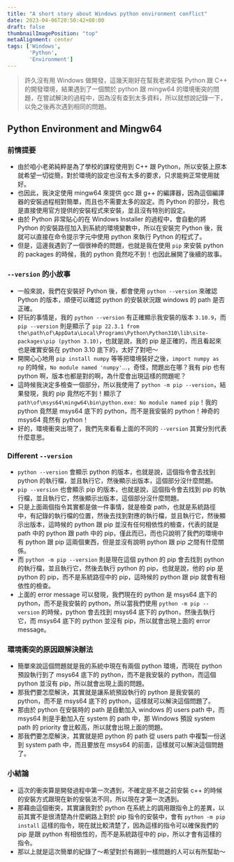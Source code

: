 ```yaml
---
title: "A short story about Windows python environment conflict"
date: 2023-04-06T20:50:42+08:00
draft: false
thumbnailImagePosition: "top"
metaAlignment: center
tags: ['Windows',
       'Python',
       'Environment']
---
```

> 許久沒有用 Windows 做開發，這幾天剛好在幫我老弟安裝 Python 跟 C++ 的開發環境，結果遇到了一個關於 python 跟 mingw64 的環境衝突的問題，在嘗試解決的過程中，因為沒有查到太多資料，所以就想說記錄一下，以免之後再次遇到相同的問題。
<!--more-->

## Python Environment and Mingw64

### 前情提要
* 由於咱小老弟純粹是為了學校的課程使用到 C++ 跟 Python，所以安裝上原本就希望一切從簡，對於環境的設定也沒有太多的要求，只求能夠正常使用就好。
* 也因此，我決定使用 mingw64 來提供 gcc 跟 g++ 的編譯器，因為這個編譯器的安裝過程相對簡單，而且也不需要太多的設定。而 Python 的部分，我也是直接使用官方提供的安裝程式來安裝，並且沒有特別的設定。
* 由於 Python 非常貼心的在 Windows Installer 的過程中，會自動的將 Python 的安裝路徑加入到系統的環境變數中，所以在安裝完 Python 後，我就可以直接在命令提示字元中使用 python 來執行 Python 的程式了。
* 但是，這邊我遇到了一個很神奇的問題，也就是我在使用 `pip` 來安裝 python 的 packages 的時候，我的 python 竟然吃不到！也因此展開了後續的故事。

### `--version` 的小故事
* 一般來說，我們在安裝好 Python 後，都會使用 `python --version` 來確認 Python 的版本，順便可以確認 python 的安裝狀況跟 windows 的 path 是否正確。
* 好玩的事情是，我的 `python --version` 有正確顯示我安裝的版本 `3.10.9`，而 `pip --version` 則是顯示了 `pip 22.3.1 from the\path\of\AppData\Local\Programs\Python\Python310\lib\site-packages\pip (python 3.10)`，也就是說，我的 pip 是正確的，而且看起來也是確實安裝在 python 3.10 底下的，太好了對吧～
* 開開心心地用 `pip install numpy` 等等把環境裝好之後，`import numpy as np` 的時候，`No module named 'numpy'`...，奇怪，問題出在哪？我有 pip 也有 python 啊，版本也都是對的啊，為什麼會出現這樣的問題呢？
* 這時候我決定多檢查一個部分，所以我使用了 `python -m pip --version`，結果發現，我的 pip 竟然吃不到！顯示了 `path\of\msys64\mingw64\bin\python.exe: No module named pip`！我的 python 竟然是 msys64 底下的 python，而不是我安裝的 python！神奇的 msys64 竟然有 python！
* 好的，環境衝突出現了，我們先來看看上面的不同的 `--version` 其實分別代表什麼意思。

### Different `--version`
* `python --version` 會顯示 python 的版本，也就是說，這個指令會去找到 python 的執行檔，並且執行它，然後顯示出版本，這個部分沒什麼問題。
* `pip --version` 也會顯示 pip 的版本，也就是說，這個指令會去找到 pip 的執行檔，並且執行它，然後顯示出版本，這個部分沒什麼問題。
* 只是上面兩個指令其實都是做一件事情，就是檢查 path，也就是系統路徑中，有記錄的執行檔的位置，然後去找到對應的執行檔，並且執行它，然後顯示出版本，這時候的 python 跟 pip 並沒有任何相依性的檢查，代表的就是 path 中的 python 跟 path 中的 pip，僅此而已，而也只說明了我們的環境中有 python 跟 pip 這兩個東西，但是並沒有說明 python 跟 pip 之間有什麼關係。
* 而 `python -m pip --version` 則是現在這個 python 的 pip 會去找到 python 的執行檔，並且執行它，然後去執行 python 的 pip，也就是說，他的 pip 是 python 的 pip，而不是系統路徑中的 pip，這時候的 python 跟 pip 就會有相依性的檢查。
* 上面的 error message 可以發現，我們現在的 python 是 msys64 底下的 python，而不是我安裝的 python，所以當我們使用 `python -m pip --version` 的時候，python 會去找到 msys64 底下的 python，然後去執行它，而 msys64 底下的 python 並沒有 pip，所以就會出現上面的 error message。

### 環境衝突的原因跟解決辦法
* 簡單來說這個問題就是我的系統中現在有兩個 python 環境，而現在 python 預設執行到了 msys64 底下的 python，而不是我安裝的 python，而這個 python 並沒有 pip，所以就會出現上面的問題。
* 那我們要怎麼解決，其實就是讓系統預設執行的 python 是我安裝的 python，而不是 msys64 底下的 python，這樣就可以解決這個問題了。
* 那由於 python 在安裝時的 path 是自動加入 windows 的 users path 中，而 msys64 則是手動加入在 system 的 path 中，那 Windows 預設 system path 的 priority 會比較高，所以就會出現上面的問題。
* 那我們要怎麼解決，其實就是把 python 的 path 從 users path 中複製一份送到 system path 中，而且要放在 msys64 的前面，這樣就可以解決這個問題了。

### 小結論
* 這次的衝突算是開發過程中第一次遇到，不確定是不是之前安裝 c++ 的時候的安裝方式跟現在新的安裝法不同，所以現在才第一次遇到。
* 那藉由這個衝突，其實讓我對於 python 在系統上的調用跟指令上的差異，以前其實不是很清楚為什麼網路上對於 pip 指令的安裝中，會有 `python -m pip install` 這樣的指令，現在就比較清楚了，因為這樣的指令可以確保我們的 pip 是跟 python 有相依性的，而不是系統路徑中的 pip，所以才會有這樣的指令。
* 那以上就是這次簡單的紀錄了～希望對於有踢到一樣問題的人可以有所幫助～
